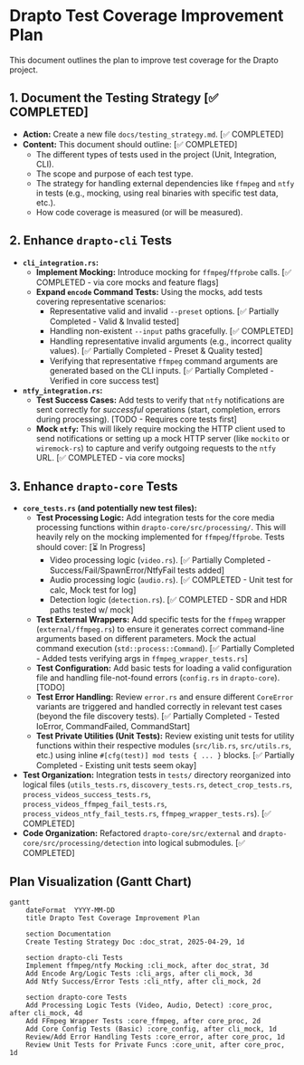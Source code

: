 # Drapto Test Coverage Improvement Plan

This document outlines the plan to improve test coverage for the Drapto project.

## 1. Document the Testing Strategy [✅ COMPLETED]

*   **Action:** Create a new file `docs/testing_strategy.md`. [✅ COMPLETED]
*   **Content:** This document should outline: [✅ COMPLETED]
    *   The different types of tests used in the project (Unit, Integration, CLI).
    *   The scope and purpose of each test type.
    *   The strategy for handling external dependencies like `ffmpeg` and `ntfy` in tests (e.g., mocking, using real binaries with specific test data, etc.).
    *   How code coverage is measured (or will be measured).

## 2. Enhance `drapto-cli` Tests

*   **`cli_integration.rs`:**
    *   **Implement Mocking:** Introduce mocking for `ffmpeg`/`ffprobe` calls. [✅ COMPLETED - via core mocks and feature flags]
    *   **Expand `encode` Command Tests:** Using the mocks, add tests covering representative scenarios:
        *   Representative valid and invalid `--preset` options. [✅ Partially Completed - Valid & Invalid tested]
        *   Handling non-existent `--input` paths gracefully. [✅ COMPLETED]
        *   Handling representative invalid arguments (e.g., incorrect quality values). [✅ Partially Completed - Preset & Quality tested]
        *   Verifying that representative `ffmpeg` command arguments are generated based on the CLI inputs. [✅ Partially Completed - Verified in core success test]
*   **`ntfy_integration.rs`:**
    *   **Test Success Cases:** Add tests to verify that `ntfy` notifications are sent correctly for *successful* operations (start, completion, errors during processing). [TODO - Requires core tests first]
    *   **Mock `ntfy`:** This will likely require mocking the HTTP client used to send notifications or setting up a mock HTTP server (like `mockito` or `wiremock-rs`) to capture and verify outgoing requests to the `ntfy` URL. [✅ COMPLETED - via core mocks]

## 3. Enhance `drapto-core` Tests

*   **`core_tests.rs` (and potentially new test files):**
    *   **Test Processing Logic:** Add integration tests for the core media processing functions within `drapto-core/src/processing/`. This will heavily rely on the mocking implemented for `ffmpeg`/`ffprobe`. Tests should cover: [⏳ In Progress]
        *   Video processing logic (`video.rs`). [✅ Partially Completed - Success/Fail/SpawnError/NtfyFail tests added]
        *   Audio processing logic (`audio.rs`). [✅ COMPLETED - Unit test for calc, Mock test for log]
        *   Detection logic (`detection.rs`). [✅ COMPLETED - SDR and HDR paths tested w/ mock]
    *   **Test External Wrappers:** Add specific tests for the `ffmpeg` wrapper (`external/ffmpeg.rs`) to ensure it generates correct command-line arguments based on different parameters. Mock the actual command execution (`std::process::Command`). [✅ Partially Completed - Added tests verifying args in `ffmpeg_wrapper_tests.rs`]
    *   **Test Configuration:** Add basic tests for loading a valid configuration file and handling file-not-found errors (`config.rs` in `drapto-core`). [TODO]
    *   **Test Error Handling:** Review `error.rs` and ensure different `CoreError` variants are triggered and handled correctly in relevant test cases (beyond the file discovery tests). [✅ Partially Completed - Tested IoError, CommandFailed, CommandStart]
    *   **Test Private Utilities (Unit Tests):** Review existing unit tests for utility functions within their respective modules (`src/lib.rs`, `src/utils.rs`, etc.) using inline `#[cfg(test)] mod tests { ... }` blocks. [✅ Partially Completed - Existing unit tests seem okay]
*   **Test Organization:** Integration tests in `tests/` directory reorganized into logical files (`utils_tests.rs`, `discovery_tests.rs`, `detect_crop_tests.rs`, `process_videos_success_tests.rs`, `process_videos_ffmpeg_fail_tests.rs`, `process_videos_ntfy_fail_tests.rs`, `ffmpeg_wrapper_tests.rs`). [✅ COMPLETED]
*   **Code Organization:** Refactored `drapto-core/src/external` and `drapto-core/src/processing/detection` into logical submodules. [✅ COMPLETED]

## Plan Visualization (Gantt Chart)

```mermaid
gantt
    dateFormat  YYYY-MM-DD
    title Drapto Test Coverage Improvement Plan

    section Documentation
    Create Testing Strategy Doc :doc_strat, 2025-04-29, 1d

    section drapto-cli Tests
    Implement ffmpeg/ntfy Mocking :cli_mock, after doc_strat, 3d
    Add Encode Arg/Logic Tests :cli_args, after cli_mock, 3d
    Add Ntfy Success/Error Tests :cli_ntfy, after cli_mock, 2d

    section drapto-core Tests
    Add Processing Logic Tests (Video, Audio, Detect) :core_proc, after cli_mock, 4d
    Add FFmpeg Wrapper Tests :core_ffmpeg, after core_proc, 2d
    Add Core Config Tests (Basic) :core_config, after cli_mock, 1d
    Review/Add Error Handling Tests :core_error, after core_proc, 1d
    Review Unit Tests for Private Funcs :core_unit, after core_proc, 1d